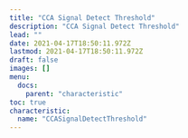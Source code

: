 ```yaml
---
title: "CCA Signal Detect Threshold"
description: "CCA Signal Detect Threshold"
lead: ""
date: 2021-04-17T18:50:11.972Z
lastmod: 2021-04-17T18:50:11.972Z
draft: false
images: []
menu:
  docs:
    parent: "characteristic"
toc: true
characteristic:
  name: "CCASignalDetectThreshold"
---
```

